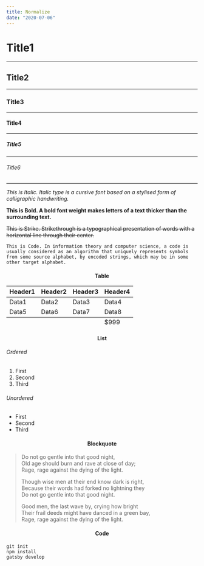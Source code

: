 ```yaml
---
title: Normalize
date: "2020-07-06"
---
```


# Title1
--- 
## Title2
---
### Title3
---
#### Title4
---
##### Title5
---
###### Title6
---
*This is Italic. Italic type is a cursive font based on a stylised form of calligraphic handwriting.*

**This is Bold. A bold font weight makes letters of a text thicker than the surrounding text.**

~~This is Strike. Strikethrough is a typographical presentation of words with a horizontal line through their center.~~

`This is Code. In information theory and computer science, a code is usually considered as an algorithm that uniquely represents symbols from some source alphabet, by encoded strings, which may be in some other target alphabet.`


<h4 style="text-align:center">Table</h4>

<table>
  <thead>
    <tr>
        <th>Header1</th>
        <th>Header2</th>
        <th>Header3</th>
        <th>Header4</th>
    </tr>
  </thead>
  <tbody>
    <tr>
        <td>Data1</td>
        <td>Data2</td>
        <td>Data3</td>
        <td>Data4</td>
    </tr>
    <tr>
        <td>Data5</td>
        <td>Data6</td>
        <td>Data7</td>
        <td>Data8</td>
    </tr>
  </tbody>
  <tfoot>
    <tr>
      <td></td>
      <td></td>
      <td></td>
      <td>$999</td>
    </tr>
  </tfoot>
</table>

<h4 style="text-align:center">List</h4>

###### Ordered
1. First
2. Second
3. Third

###### Unordered
- First
- Second
- Third

<h4 style="text-align:center">Blockquote</h4>

>Do not go gentle into that good night,  
>Old age should burn and rave at close of day;  
>Rage, rage against the dying of the light.
>
>Though wise men at their end know dark is right,  
>Because their words had forked no lightning they  
>Do not go gentle into that good night.
>
>Good men, the last wave by, crying how bright  
>Their frail deeds might have danced in a green bay,  
>Rage, rage against the dying of the light.

<h4 style="text-align:center">Code</h4>

```shell
git init
npm install
gatsby develop
```
